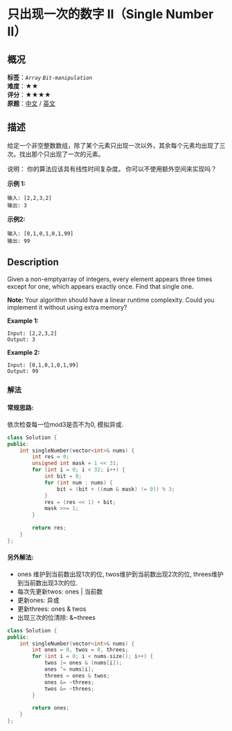# 只出现一次的数字 II（Single Number II）
## 概况
**标签**：*`Array`*  *`Bit-manipulation`*<br>
**难度**：★★<br>
**评分**：★★★★<br>
**原题**：[中文](https://leetcode-cn.com/problems/single-number-ii) / [英文](https://leetcode.com/problems/single-number-ii)

## 描述
给定一个非空整数数组，除了某个元素只出现一次以外，其余每个元素均出现了三次。找出那个只出现了一次的元素。

说明：
你的算法应该具有线性时间复杂度。 你可以不使用额外空间来实现吗？

**示例 1:**
```
输入: [2,2,3,2]
输出: 3
```

**示例2:**
```
输入: [0,1,0,1,0,1,99]
输出: 99
```

## Description
Given a non-emptyarray of integers, every element appears three times except for one, which appears exactly once. Find that single one.

**Note:**
Your algorithm should have a linear runtime complexity. Could you implement it without using extra memory?

**Example 1:**
```
Input: [2,2,3,2]
Output: 3
```

**Example 2:**
```
Input: [0,1,0,1,0,1,99]
Output: 99
```


### 解法
#### 常规思路:
依次检查每一位mod3是否不为0, 模拟异或.
```c++
class Solution {
public:
    int singleNumber(vector<int>& nums) {
        int res = 0;
        unsigned int mask = 1 << 31;
        for (int i = 0; i < 32; i++) {
            int bit = 0;
            for (int num : nums) {
                bit = (bit + ((num & mask) != 0)) % 3;
            }
            res = (res << 1) + bit;
            mask >>= 1;
        }
        
        return res;
    }
};
```

#### 另外解法:
- ones 维护到当前数出现1次的位, twos维护到当前数出现2次的位, threes维护到当前数出现3次的位.
- 每次先更新twos: ones | 当前数
- 更新ones: 异或
- 更新threes: ones & twos
- 出现三次的位清除: &~threes
```c++
class Solution {
public:
    int singleNumber(vector<int>& nums) {
        int ones = 0, twos = 0, threes;
        for (int i = 0; i < nums.size(); i++) {
            twos |= ones & (nums[i]);
            ones ^= nums[i];
            threes = ones & twos;
            ones &= ~threes;
            twos &= ~threes;
        }
        
        return ones;
    }
};
```